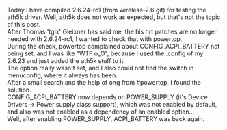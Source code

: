 <html><body><p>Today I have compiled 2.6.24-rc1 (from wireless-2.6 git) for testing the ath5k driver. Well, ath5k does not work as expected, but that's not the topic of this post.<br>
After Thomas 'tglx' Gleixner has said me, the his hrt patches are no longer needed with 2.6.24-rc1, I wanted to check that with powertop.<br>
During the check, powertop complained about CONFIG_ACPI_BATTERY not being set, and I was like "WTF o_O", because I used the .config of my 2.6.23 and just added the ath5k stuff to it.<br>
The option really wasn't set, and I also could not find the switch in menuconfig, where it always has been.<br>
After a small search and the help of ong from #powertop, I found the solution.<br>
CONFIG_ACPI_BATTERY now depends on POWER_SUPPLY (it's Device Drivers -&gt; Power supply class support), which was not enabled by default, and also was not enabled as a dependency of an enabled option...<br>
Well, after enabling POWER_SUPPLY, ACPI_BATTERY was back again.</p></body></html>